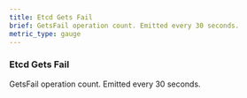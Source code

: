 ```yaml
---
title: Etcd Gets Fail
brief: GetsFail operation count. Emitted every 30 seconds.
metric_type: gauge
---
```


### Etcd Gets Fail

GetsFail operation count. Emitted every 30 seconds.